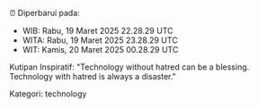 ⏰ Diperbarui pada:
- WIB: Rabu, 19 Maret 2025 22.28.29 UTC
- WITA: Rabu, 19 Maret 2025 23.28.29 UTC
- WIT: Kamis, 20 Maret 2025 00.28.29 UTC

Kutipan Inspiratif:
"Technology without hatred can be a blessing. Technology with hatred is always a disaster."


Kategori: technology

